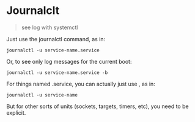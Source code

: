 # Journalclt
> see log with systemctl


Just use the journalctl command, as in:
```
journalctl -u service-name.service
```

Or, to see only log messages for the current boot:
```
journalctl -u service-name.service -b
```

For things named <something>.service, you can actually just use <something>, as in:
```
journalctl -u service-name
```
But for other sorts of units (sockets, targets, timers, etc), you need to be explicit.
